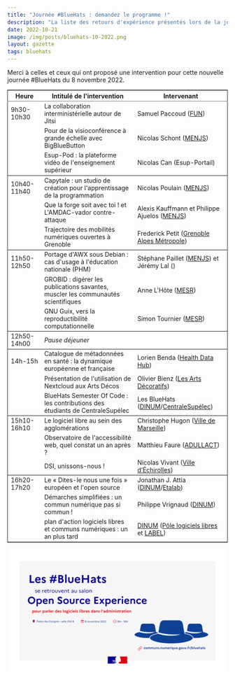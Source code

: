 ```yaml
---
title: "Journée #BlueHats : demandez le programme !"
description: "La liste des retours d'expérience présentés lors de la journée #BlueHats du 8 novembre 2022 au salon Open Source Experience"
date: 2022-10-21
image: /img/posts/bluehats-10-2022.png
layout: gazette
tags: bluehats
---
```


Merci à celles et ceux qui ont proposé une intervention pour  cette nouvelle journée #BlueHats du 8 novembre 2022.

<table border="2" cellspacing="0" cellpadding="6" rules="groups" frame="hsides">

<colgroup>
<col  class="org-left" />

<col  class="org-left" />

<col  class="org-left" />
</colgroup>
<thead>
<tr>
<th scope="col" class="org-left">Heure</th>
<th scope="col" class="org-left">Intitulé de l'intervention</th>
<th scope="col" class="org-left">Intervenant</th>
</tr>
</thead>

<tbody>
<tr>
<td class="org-left">9h30-10h30</td>
<td class="org-left">La collaboration interministérielle autour de Jitsi</td>
<td class="org-left">Samuel Paccoud (<a href="https://www.fun-mooc.fr/fr/">FUN</a>)</td>
</tr>

<tr>
<td class="org-left">&#xa0;</td>
<td class="org-left">Pour de la visioconférence à grande échelle avec BigBlueButton</td>
<td class="org-left">Nicolas Schont (<a href="https://www.education.gouv.fr/">MENJS</a>)</td>
</tr>

<tr>
<td class="org-left">&#xa0;</td>
<td class="org-left">Esup-Pod : la plateforme vidéo de l'enseignement supérieur</td>
<td class="org-left">Nicolas Can (Esup-Portail)</td>
</tr>
</tbody>

<tbody>
<tr>
<td class="org-left">10h40-11h40</td>
<td class="org-left">Capytale : un studio de création pour l'apprentissage de la programmation</td>
<td class="org-left">Nicolas Poulain (<a href="https://www.education.gouv.fr/">MENJS</a>)</td>
</tr>

<tr>
<td class="org-left">&#xa0;</td>
<td class="org-left">Que la forge soit avec toi ! et L'AMDAC-vador contre-attaque</td>
<td class="org-left">Alexis Kauffmann et Philippe Ajuelos (<a href="https://www.education.gouv.fr/">MENJS</a>)</td>
</tr>

<tr>
<td class="org-left">&#xa0;</td>
<td class="org-left">Trajectoire des mobilités numériques ouvertes à Grenoble</td>
<td class="org-left">Frederick Petit (<a href="https://www.grenoblealpesmetropole.fr">Grenoble Alpes Métropole</a>)</td>
</tr>
</tbody>

<tbody>
<tr>
<td class="org-left">11h50-12h50</td>
<td class="org-left">Portage d'AWX sous Debian : cas d'usage à l'éducation nationale (PHM)</td>
<td class="org-left">Stéphane Paillet (<a href="https://www.education.gouv.fr/">MENJS</a>) et Jérémy Lal ()</td>
</tr>

<tr>
<td class="org-left">&#xa0;</td>
<td class="org-left">GROBID : digérer les publications savantes, muscler les communautés scientifiques</td>
<td class="org-left">Anne L'Hôte (<a href="https://www.enseignementsup-recherche.gouv.fr/fr">MESR</a>)</td>
</tr>

<tr>
<td class="org-left">&#xa0;</td>
<td class="org-left">GNU Guix, vers la reproductibilité computationnelle</td>
<td class="org-left">Simon Tournier (<a href="https://www.enseignementsup-recherche.gouv.fr/fr">MESR</a>)</td>
</tr>
</tbody>

<tbody>
<tr>
<td class="org-left">12h50-14h00</td>
<td class="org-left"><i>Pause déjeuner</i></td>
<td class="org-left">&#xa0;</td>
</tr>
</tbody>

<tbody>
<tr>
<td class="org-left">14h-15h</td>
<td class="org-left">Catalogue de métadonnées en santé : la dynamique européenne et française</td>
<td class="org-left">Lorien Benda (<a href="https://www.health-data-hub.fr/">Health Data Hub</a>)</td>
</tr>

<tr>
<td class="org-left">&#xa0;</td>
<td class="org-left">Présentation de l'utilisation de Nextcloud aux Arts Décos</td>
<td class="org-left">Olivier Bienz (<a href="https://madparis.fr/">Les Arts Décoratifs</a>)</td>
</tr>

<tr>
<td class="org-left">&#xa0;</td>
<td class="org-left">BlueHats Semester Of Code : les contributions des étudiants de CentraleSupélec</td>
<td class="org-left">Les BlueHats (<a href="https://www.numerique.gouv.fr/">DINUM</a>/<a href="https://www.centralesupelec.fr/">CentraleSupélec</a>)</td>
</tr>
</tbody>

<tbody>
<tr>
<td class="org-left">15h10-16h10</td>
<td class="org-left">Le logiciel libre au sein des agglomérations</td>
<td class="org-left">Christophe Hugon (<a href="https://www.marseille.fr/">Ville de Marseille</a>)</td>
</tr>

<tr>
<td class="org-left">&#xa0;</td>
<td class="org-left">Observatoire de l'accessibilité web, quel constat un an après ?</td>
<td class="org-left">Matthieu Faure (<a href="https://adullact.org/">ADULLACT</a>)</td>
</tr>

<tr>
<td class="org-left">&#xa0;</td>
<td class="org-left">DSI, unissons-nous !</td>
<td class="org-left">Nicolas Vivant (<a href="https://www.echirolles.fr/">Ville d’Échirolles</a>)</td>
</tr>
</tbody>

<tbody>
<tr>
<td class="org-left">16h20-17h20</td>
<td class="org-left">Le « Dites-le nous une fois » européen et l'open source</td>
<td class="org-left">Jonathan J. Attia (<a href="https://www.numerique.gouv.fr/">DINUM</a>/<a href="https://www.etalab.gouv.fr/">Etalab</a>)</td>
</tr>

<tr>
<td class="org-left">&#xa0;</td>
<td class="org-left">Démarches simplifiées : un commun numérique pas si commun !</td>
<td class="org-left">Philippe Vrignaud (<a href="https://www.numerique.gouv.fr/">DINUM</a>)</td>
</tr>

<tr>
<td class="org-left">&#xa0;</td>
<td class="org-left">plan d'action logiciels libres et communs numériques : un an plus tard</td>
<td class="org-left"><a href="https://www.numerique.gouv.fr/">DINUM</a> (<a href="https://www.numerique.gouv.fr/">Pôle logiciels libres</a> et <a href="https://catalogue.numerique.gouv.fr/">LABEL</a>)</td>
</tr>
</tbody>
</table>

<img src="/img/posts/bluehats-10-2022.png"/>
